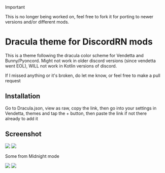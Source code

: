 > [!IMPORTANT]  
> This is no longer being worked on, feel free to fork it for porting to newer versions and/or different mods.


# Dracula theme for DiscordRN mods

This is a theme following the dracula color scheme for Vendetta and Bunny/Pyoncord.
Might not work in older discord versions (since vendetta went EOL), WILL not work in Kotlin versions of discord.

If I missed anything or it's broken, do let me know, or feel free to make a pull request

## Installation

Go to Dracula.json, view as raw, copy the link, then go into your settings in Vendetta, themes and tap the + button, then paste the link if not there already to add it

## Screenshot

![](Screenshots/SS1.png)
![](Screenshots/SS2.png)

Some from Midnight mode

![](Screenshots/SS1-M.png)
![](Screenshots/SS2-M.png)